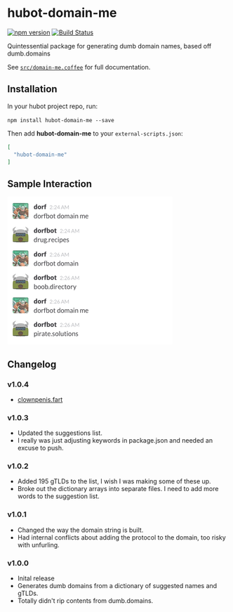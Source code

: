 # hubot-domain-me

[![npm version](https://badge.fury.io/js/hubot-domain-me.svg)](http://badge.fury.io/js/hubot-domain-me) [![Build Status](https://travis-ci.org/sprngr/hubot-domain-me.png)](https://travis-ci.org/sprngr/hubot-domain-me)

Quintessential package for generating dumb domain names, based off dumb.domains

See [`src/domain-me.coffee`](src/domain-me.coffee) for full documentation.

## Installation

In your hubot project repo, run:

`npm install hubot-domain-me --save`

Then add **hubot-domain-me** to your `external-scripts.json`:

```json
[
  "hubot-domain-me"
]
```

## Sample Interaction
![image](example.png)

## Changelog

### v1.0.4
* [clownpenis.fart](http://vimeo.com/82393638)

### v1.0.3
* Updated the suggestions list.
* I really was just adjusting keywords in package.json and needed an excuse to push.

### v1.0.2
* Added 195 gTLDs to the list, I wish I was making some of these up.
* Broke out the dictionary arrays into separate files. I need to add more words to the suggestion list.

### v1.0.1
* Changed the way the domain string is built.
* Had internal conflicts about adding the protocol to the domain, too risky with unfurling.

### v1.0.0
* Inital release
* Generates dumb domains from a dictionary of suggested names and gTLDs.
* Totally didn't rip contents from dumb.domains.
